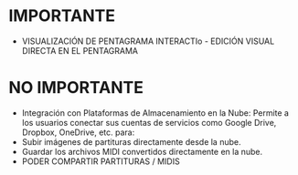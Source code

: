 
# IMPORTANTE
- VISUALIZACIÓN DE PENTAGRAMA INTERACTIo - EDICIÓN VISUAL DIRECTA EN EL PENTAGRAMA

# NO IMPORTANTE
- Integración con Plataformas de Almacenamiento en la Nube: Permite a los usuarios conectar sus cuentas de servicios como Google Drive, Dropbox, OneDrive, etc. para:
- Subir imágenes de partituras directamente desde la nube.
- Guardar los archivos MIDI convertidos directamente en la nube.
- PODER COMPARTIR PARTITURAS / MIDIS